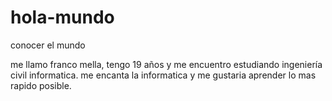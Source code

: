 # hola-mundo
conocer el mundo 

me llamo franco mella, tengo 19 años y me encuentro estudiando ingeniería civil informatica.
me encanta la informatica y me gustaria aprender lo mas rapido posible.



